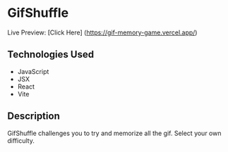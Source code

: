 # GifShuffle
Live Preview: [Click Here] (https://gif-memory-game.vercel.app/)
## Technologies Used

* JavaScript
* JSX
* React
* Vite

## Description
GifShuffle challenges you to try and memorize all the gif. Select your own difficulty.
